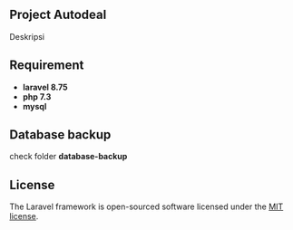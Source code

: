 ## Project Autodeal
Deskripsi

## Requirement
- **laravel 8.75**
- **php 7.3**
- **mysql**

## Database backup
check folder **database-backup**

## License
The Laravel framework is open-sourced software licensed under the [MIT license](https://opensource.org/licenses/MIT).
